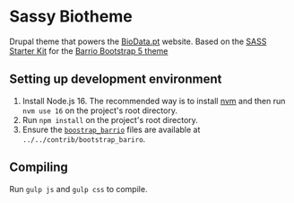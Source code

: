 # Sassy Biotheme

Drupal theme that powers the [BioData.pt](https://biodata.pt) website.
Based on the [SASS Starter Kit](https://www.drupal.org/project/bootstrap_sass) for the [Barrio Bootstrap 5 theme](https://www.drupal.org/project/bootstrap_barrio)

## Setting up development environment
1. Install Node.js 16. The recommended way is to install [nvm](https://github.com/nvm-sh/nvm) and then run `nvm use 16` on the project's root directory.
2. Run `npm install` on the project's root directory.
3. Ensure the [`boostrap_barrio`](https://git.drupalcode.org/project/bootstrap_barrio) files are available at `../../contrib/bootstrap_bariro`.

## Compiling
Run `gulp js` and `gulp css` to compile.
